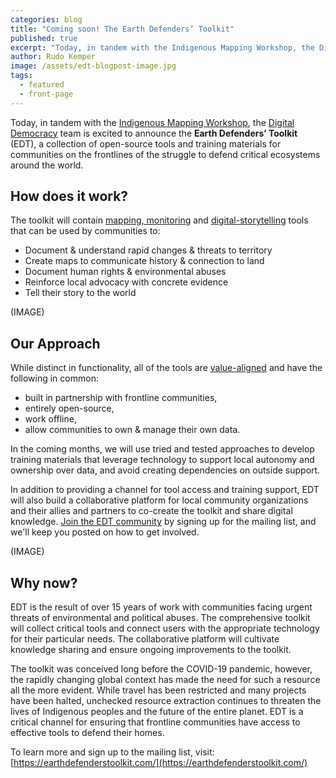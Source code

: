 ```yaml
---
categories: blog
title: "Coming soon! The Earth Defenders’ Toolkit"
published: true
excerpt: "Today, in tandem with the Indigenous Mapping Workshop, the Digital Democracy team is excited to announce the Earth Defenders’ Toolkit (EDT)"
author: Rudo Kemper
image: /assets/edt-blogpost-image.jpg
tags:
  - featured
  - front-page
---
```


Today, in tandem with the [Indigenous Mapping
Workshop](https://indigenousmaps.com), the [Digital
Democracy](https://www.digital-democracy.org/) team is excited to announce the
**Earth Defenders’ Toolkit** (EDT), a collection of open-source tools and
training materials for communities on the frontlines of the struggle to defend
critical ecosystems around the world.

## How does it work?

The toolkit will contain [mapping,
monitoring](https://www.digital-democracy.org/mapeo/) and
[digital-storytelling](https://terrastories.io/) tools that can be used by
communities to:

- Document & understand rapid changes & threats to territory
- Create maps to communicate history & connection to land
- Document human rights & environmental abuses
- Reinforce local advocacy with concrete evidence
- Tell their story to the world

(IMAGE)

## Our Approach

While distinct in functionality, all of the tools are
[value-aligned](https://www.digital-democracy.org/blog/solidarity-technology-values-for-an-earth-defender-s-toolkit/)
and have the following in common:

- built in partnership with frontline communities,
- entirely open-source,
- work offline,
- allow communities to own & manage their own data.

In the coming months, we will use tried and tested approaches to develop
training materials that leverage technology to support local autonomy
and ownership over data, and avoid creating dependencies on outside
support.

In addition to providing a channel for tool access and training support,
EDT will also build a collaborative platform for local community
organizations and their allies and partners to co-create the toolkit and
share digital knowledge. [Join the EDT
community](https://earthdefenderstoolkit.com/) by signing up for
the mailing list, and we'll keep you posted on how to get involved.

(IMAGE)

## Why now?

EDT is the result of over 15 years of work with communities facing
urgent threats of environmental and political abuses. The comprehensive
toolkit will collect critical tools and connect users with the
appropriate technology for their particular needs. The collaborative
platform will cultivate knowledge sharing and ensure ongoing
improvements to the toolkit.

The toolkit was conceived long before the COVID-19 pandemic, however,
the rapidly changing global context has made the need for such a
resource all the more evident. While travel has been restricted and many
projects have been halted, unchecked resource extraction continues to
threaten the lives of Indigenous peoples and the future of the entire
planet. EDT is a critical channel for ensuring that frontline
communities have access to effective tools to defend their homes.

To learn more and sign up to the mailing list, visit:
[https://earthdefenderstoolkit.com/](https://earthdefenderstoolkit.com/)
